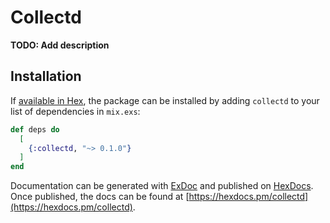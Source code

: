 # Collectd

**TODO: Add description**

## Installation

If [available in Hex](https://hex.pm/docs/publish), the package can be installed
by adding `collectd` to your list of dependencies in `mix.exs`:

```elixir
def deps do
  [
    {:collectd, "~> 0.1.0"}
  ]
end
```

Documentation can be generated with [ExDoc](https://github.com/elixir-lang/ex_doc)
and published on [HexDocs](https://hexdocs.pm). Once published, the docs can
be found at [https://hexdocs.pm/collectd](https://hexdocs.pm/collectd).


